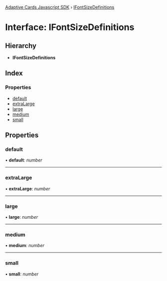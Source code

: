 [Adaptive Cards Javascript SDK](../README.md) › [IFontSizeDefinitions](ifontsizedefinitions.md)

# Interface: IFontSizeDefinitions

## Hierarchy

* **IFontSizeDefinitions**

## Index

### Properties

* [default](ifontsizedefinitions.md#default)
* [extraLarge](ifontsizedefinitions.md#extralarge)
* [large](ifontsizedefinitions.md#large)
* [medium](ifontsizedefinitions.md#medium)
* [small](ifontsizedefinitions.md#small)

## Properties

###  default

• **default**: *number*

___

###  extraLarge

• **extraLarge**: *number*

___

###  large

• **large**: *number*

___

###  medium

• **medium**: *number*

___

###  small

• **small**: *number*
